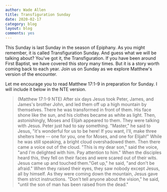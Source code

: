 ```yaml
---
author: Wade Allen
title: Transfiguration Sunday
date: 2020-02-17
category: blog
layout: blog
comments: yes
---
```

 
This Sunday is last Sunday in the season of Epiphany. As you might remember, it is called Transfiguration Sunday. And guess what we will be talking about? You've got it, the Transfiguration. If you have been around First Baptist, we have covered this story many times. But it is a story worth coming back to each year. Join us on Sunday as we explore Matthew's version of the encounter. 

Let me encourage you to read Matthew 17:1-9 in preparation for Sunday. I will include it below in the NTE version.

>(Matthew 17:1-9 NTE) After six days Jesus took Peter, James, and James's brother John, and led them off up a high mountain by themselves.  There he was transformed in front of them. His face shone like the sun, and his clothes became as white as light.  Then, astonishingly, Moses and Elijah appeared to them. They were talking with Jesus. Peter just had to say something. "Master," he said to Jesus, "it's wonderful for us to be here! If you want, I'll, make three shelters here -- one for you, one for Moses, and one for Elijah!" While he was still speaking, a bright cloud overshadowed them. Then there came a voice out of the cloud. "This is my dear son," said the voice, "and I'm delighted with him. Pay attention to him." When the disciples heard this, they fell on their faces and were scared out of their wits.  Jesus came up and touched them."Get up," he said, "and don't be afraid." When they raised their eyes, they saw nobody except Jesus, all by himself. As they were coming down the mountain, Jesus gave them strict instructions. "Don't tell anyone about the vision," he said, "until the son of man has been raised from the dead." 

 
